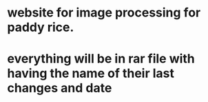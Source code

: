 # website for image processing for paddy rice.
# everything will be in rar file with having the name of their last changes and date 

